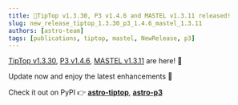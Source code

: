 ```yaml
---
title: 📢TipTop v1.3.30, P3 v1.4.6 and MASTEL v1.3.11 released!
slug: new_release_tiptop_1.3.30_p3_1.4.6_mastel_1.3.11
authors: [astro-team]
tags: [publications, tiptop, mastel, NewRelease, p3]
---
```


[TipTop v1.3.30](https://github.com/astro-tiptop/TIPTOP/releases/tag/v1.3.30), [P3 v1.4.6](https://github.com/astro-tiptop/P3/releases/tag/v1.4.6), [MASTEL v1.3.11](https://github.com/astro-tiptop/MASTSEL/releases/tag/v1.3.11) are here! 🎉  

Update now and enjoy the latest enhancements 🚀

Check it out on PyPI 👉 [**astro-tiptop**](https://pypi.org/project/astro-tiptop/), [**astro-p3**](https://pypi.org/project/astro-p3/1.4.6/)
<!-- truncate -->
